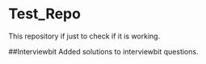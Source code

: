 # Test_Repo
This repository if just to check if it is working.

##Interviewbit
Added solutions to interviewbit questions.
